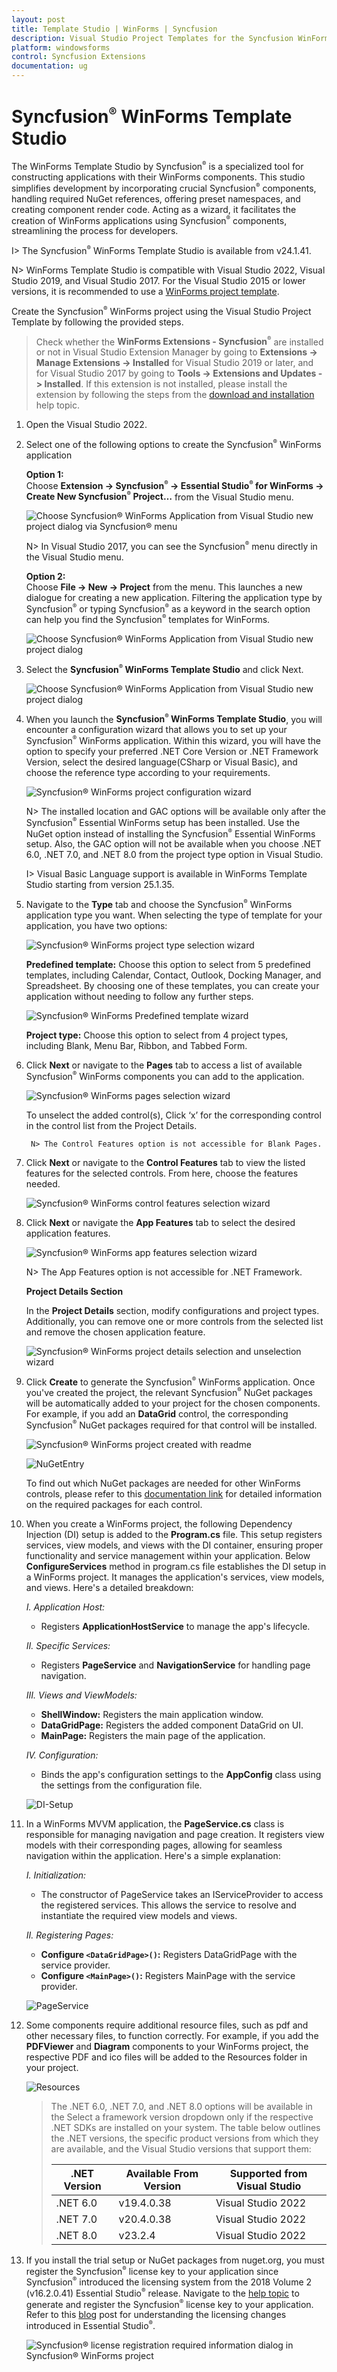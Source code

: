 ```yaml
---
layout: post
title: Template Studio | WinForms | Syncfusion
description: Visual Studio Project Templates for the Syncfusion WinForms platform to create Syncfusion WinForms Application by addiing the required assemblies
platform: windowsforms
control: Syncfusion Extensions
documentation: ug
---
```



# Syncfusion<sup style="font-size:70%">&reg;</sup> WinForms Template Studio

The WinForms Template Studio by Syncfusion<sup style="font-size:70%">&reg;</sup> is a specialized tool for constructing applications with their WinForms components. This studio simplifies development by incorporating crucial Syncfusion<sup style="font-size:70%">&reg;</sup> components, handling required NuGet references, offering preset namespaces, and creating component render code. Acting as a wizard, it facilitates the creation of WinForms applications using Syncfusion<sup style="font-size:70%">&reg;</sup> components, streamlining the process for developers.

I> The Syncfusion<sup style="font-size:70%">&reg;</sup> WinForms Template Studio is available from v24.1.41.

N> WinForms Template Studio is compatible with Visual Studio 2022, Visual Studio 2019, and Visual Studio 2017. For the Visual Studio 2015 or lower versions, it is recommended to use a [WinForms project template](https://help.Syncfusion.com/windowsforms/visual-studio-integration/create-project).

Create the Syncfusion<sup style="font-size:70%">&reg;</sup> WinForms project using the Visual Studio Project Template by following the provided steps.

> Check whether the **WinForms Extensions - Syncfusion<sup style="font-size:70%">&reg;</sup>** are installed or not in Visual Studio Extension Manager by going to **Extensions -> Manage Extensions -> Installed** for Visual Studio 2019 or later, and for Visual Studio 2017 by going to **Tools -> Extensions and Updates -> Installed**. If this extension is not installed, please install the extension by following the steps from the [download and installation](https://help.Syncfusion.com/windowsforms/visual-studio-integration/download-and-installation) help topic.

1.	Open the Visual Studio 2022.

2.	Select one of the following options to create the Syncfusion<sup style="font-size:70%">&reg;</sup> WinForms application

	**Option 1:**  
	Choose **Extension -> Syncfusion<sup style="font-size:70%">&reg;</sup> -> Essential Studio<sup style="font-size:70%">&reg;</sup> for WinForms -> Create New Syncfusion<sup style="font-size:70%">&reg;</sup> Project…** from the Visual Studio menu.
    
	![Choose Syncfusion<sup style="font-size:70%">&reg;</sup> WinForms Application from Visual Studio new project dialog via Syncfusion<sup style="font-size:70%">&reg;</sup> menu](Template-Studio-Images/WF-1.png)

	N> In Visual Studio 2017, you can see the Syncfusion<sup style="font-size:70%">&reg;</sup> menu directly in the Visual Studio menu.

	**Option 2:**   
	Choose **File -> New -> Project** from the menu. This launches a new dialogue for creating a new application. Filtering the application type by Syncfusion<sup style="font-size:70%">&reg;</sup> or typing Syncfusion<sup style="font-size:70%">&reg;</sup> as a keyword in the search option can help you find the Syncfusion<sup style="font-size:70%">&reg;</sup> templates for WinForms.

	![Choose Syncfusion<sup style="font-size:70%">&reg;</sup> WinForms Application from Visual Studio new project dialog](Template-Studio-Images/WF-2.png)

3.	Select the **Syncfusion<sup style="font-size:70%">&reg;</sup> WinForms Template Studio** and click Next.

	![Choose Syncfusion<sup style="font-size:70%">&reg;</sup> WinForms Application from Visual Studio new project dialog](Template-Studio-Images/WF-3.png)

4.	When you launch the **Syncfusion<sup style="font-size:70%">&reg;</sup> WinForms Template Studio**, you will encounter a configuration wizard that allows you to set up your Syncfusion<sup style="font-size:70%">&reg;</sup> WinForms application. Within this wizard, you will have the option to specify your preferred .NET Core Version or .NET Framework Version, select the desired language(CSharp or Visual Basic), and choose the reference type according to your requirements.

	![Syncfusion<sup style="font-size:70%">&reg;</sup> WinForms project configuration wizard](Template-Studio-Images/WF-5.png)

	N> The installed location and GAC options will be available only after the Syncfusion<sup style="font-size:70%">&reg;</sup> Essential WinForms setup has been installed. Use the NuGet option instead of installing the Syncfusion<sup style="font-size:70%">&reg;</sup> Essential WinForms setup. Also, the GAC option will not be available when you choose .NET 6.0, .NET 7.0, and .NET 8.0 from the project type option in Visual Studio.

	I> Visual Basic Language support is available in WinForms Template Studio starting from version 25.1.35.

5.  Navigate to the **Type** tab and choose the Syncfusion<sup style="font-size:70%">&reg;</sup> WinForms application type you want. When selecting the type of template for your application, you have two options:

	![Syncfusion<sup style="font-size:70%">&reg;</sup> WinForms project type selection wizard](Template-Studio-Images/WF-4.png)

	**Predefined template:** Choose this option to select from 5 predefined templates, including Calendar, Contact, Outlook, Docking Manager, and Spreadsheet. By choosing one of these templates, you can create your application without needing to follow any further steps.

	![Syncfusion<sup style="font-size:70%">&reg;</sup> WinForms Predefined template wizard](Template-Studio-Images/WF-10.png)

	**Project type:** Choose this option to select from 4 project types, including Blank, Menu Bar, Ribbon, and Tabbed Form.

6. Click **Next** or navigate to the **Pages** tab to access a list of available Syncfusion<sup style="font-size:70%">&reg;</sup> WinForms components you can add to the application.

	![Syncfusion<sup style="font-size:70%">&reg;</sup> WinForms pages selection wizard](Template-Studio-Images/WF-6.png)

	To unselect the added control(s), Click ‘x’ for the corresponding control in the control list from the Project Details.

		N> The Control Features option is not accessible for Blank Pages.

7. Click **Next** or navigate to the **Control Features** tab to view the listed features for the selected controls. From here, choose the features needed.

	![Syncfusion<sup style="font-size:70%">&reg;</sup> WinForms control features selection wizard](Template-Studio-Images/WF-15.png)

8. Click **Next** or navigate the **App Features** tab to select the desired application features.

	![Syncfusion<sup style="font-size:70%">&reg;</sup> WinForms app features selection wizard](Template-Studio-Images/WF-7.png)

    N> The App Features option is not accessible for .NET Framework.	

	**Project Details Section**

	In the **Project Details** section, modify configurations and project types. Additionally, you can remove one or more controls from the selected list and remove the chosen application feature.

     ![Syncfusion<sup style="font-size:70%">&reg;</sup> WinForms project details selection and unselection wizard](Template-Studio-Images/WF-8.png)

9.	Click **Create** to generate the Syncfusion<sup style="font-size:70%">&reg;</sup> WinForms application. Once you've created the project, the relevant Syncfusion<sup style="font-size:70%">&reg;</sup> NuGet packages will be automatically added to your project for the chosen components. For example, if you add an **DataGrid** control, the corresponding Syncfusion<sup style="font-size:70%">&reg;</sup> NuGet packages required for that control will be installed.

	![Syncfusion<sup style="font-size:70%">&reg;</sup> WinForms project created with readme](Template-Studio-Images/WF-9.png)

    ![NuGetEntry](Template-Studio-Images/NuGetEntry.png)

	To find out which NuGet packages are needed for other WinForms controls, please refer to this [documentation link](https://help.Syncfusion.com/windowsforms/control-dependencies) for detailed information on the required packages for each control.

10. When you create a WinForms project, the following Dependency Injection (DI) setup is added to the **Program.cs** file. This setup registers services, view models, and views with the DI container, ensuring proper functionality and service management within your application. Below **ConfigureServices** method in program.cs file establishes the DI setup in a WinForms project. It manages the application's services, view models, and views. Here's a detailed breakdown:
      
     *I. Application Host:*
     - Registers **ApplicationHostService** to manage the app's lifecycle.

     *II. Specific Services:*
     - Registers **PageService** and **NavigationService** for handling page navigation.

    *III. Views and ViewModels:*
    - **ShellWindow:** Registers the main application window.
    - **DataGridPage:** Registers the added component DataGrid on UI.
    - **MainPage:** Registers the main page of the application.

    *IV. Configuration:*
    - Binds the app's configuration settings to the **AppConfig** class using the settings from the configuration file.

	![DI-Setup](Template-Studio-Images/DI-Setup.png)

11. In a WinForms MVVM application, the **PageService.cs** class is responsible for managing navigation and page creation. It registers view models with their corresponding pages, allowing for seamless navigation within the application.
Here's a simple explanation:
    
     *I. Initialization:*
     - The constructor of PageService takes an IServiceProvider to access the registered services. This allows the service to resolve and instantiate the required view models and views.

     *II. Registering Pages:*
     - **Configure `<DataGridPage>()`:** Registers DataGridPage with the service provider.
     - **Configure `<MainPage>()`:** Registers MainPage with the service provider.

	![PageService](Template-Studio-Images/PageService.png)

12. Some components require additional resource files, such as pdf and other necessary files, to function correctly. For example, if you add the **PDFViewer** and **Diagram** components to your WinForms project, the respective PDF and ico files will be added to the Resources folder in your project.

       ![Resources](Template-Studio-Images/Resources.png)
 
    > The .NET 6.0, .NET 7.0, and .NET 8.0 options will be available in the Select a framework version dropdown only if the respective .NET SDKs are installed on your system. The table below outlines the .NET versions, the specific product versions from which they are available, and the Visual Studio versions that support them:
	> <table>
	>   <thead>
	>     <tr>
	>       <th>.NET Version</th>
	>       <th>Available From Version</th>
	>       <th>Supported from Visual Studio</th>
	>     </tr>
	>   </thead>
	>   <tbody>
	>     <tr>
	>       <td>.NET 6.0</td>
	>       <td>v19.4.0.38</td>
	>       <td>Visual Studio 2022</td>
	>     </tr>
	>     <tr>
	>       <td>.NET 7.0</td>
	>       <td>v20.4.0.38</td>
	>       <td>Visual Studio 2022</td>
	>     </tr>
	>     <tr>
	>       <td>.NET 8.0</td>
	>       <td>v23.2.4</td>
	>       <td>Visual Studio 2022</td>
	>     </tr>
	>   </tbody>
	> </table>

13.	If you install the trial setup or NuGet packages from nuget.org, you must register the Syncfusion<sup style="font-size:70%">&reg;</sup> license key to your application since Syncfusion<sup style="font-size:70%">&reg;</sup> introduced the licensing system from the 2018 Volume 2 (v16.2.0.41) Essential Studio<sup style="font-size:70%">&reg;</sup> release. Navigate to the [help topic](https://help.Syncfusion.com/common/essential-studio/licensing/overview#how-to-generate-Syncfusion-license-key) to generate and register the Syncfusion<sup style="font-size:70%">&reg;</sup> license key to your application. Refer to this [blog](https://www.Syncfusion.com/blogs/post/whats-new-in-2018-volume-2.aspx) post for understanding the licensing changes introduced in 	Essential Studio<sup style="font-size:70%">&reg;</sup>.

	![Syncfusion<sup style="font-size:70%">&reg;</sup> license registration required information dialog in Syncfusion<sup style="font-size:70%">&reg;</sup> WinForms project](Template-Studio-Images/Syncfusion-Project-Template-Gallery-8.png)   